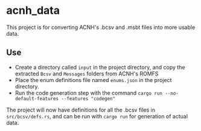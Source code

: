 # acnh_data

This project is for converting ACNH's .bcsv and .msbt files into more usable data.

## Use

- Create a directory called `input` in the project directory, and copy the extracted `Bcsv` and `Messages` folders from ACNH's ROMFS
- Place the enum definitions file named `enums.json` in the project directory. 
- Run the code generation step with the command `cargo run --no-default-features --features "codegen"`

The project will now have definitions for all the .bcsv files in `src/bcsv/defs.rs`, and can be run with `cargo run` for generation of actual data.